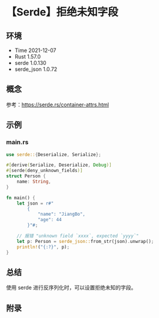 # 【Serde】拒绝未知字段

## 环境

- Time 2021-12-07
- Rust 1.57.0
- serde 1.0.130
- serde_json 1.0.72

## 概念

参考：<https://serde.rs/container-attrs.html>  

## 示例

### main.rs

```rust
use serde::{Deserialize, Serialize};

#[derive(Serialize, Deserialize, Debug)]
#[serde(deny_unknown_fields)]
struct Person {
    name: String,
}

fn main() {
    let json = r#"
        {
            "name": "JiangBo",
            "age": 44
        }"#;

    // 报错 "unknown field `xxxx`, expected `yyyy`"
    let p: Person = serde_json::from_str(json).unwrap();
    println!("{:?}", p);
}
```

## 总结

使用 serde 进行反序列化时，可以设置拒绝未知的字段。

## 附录
